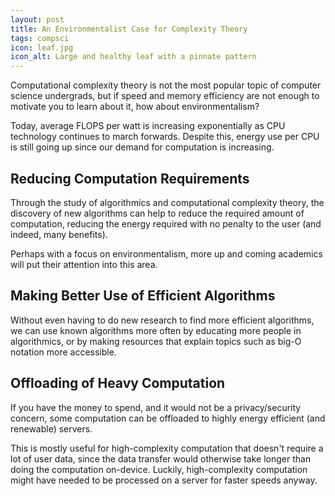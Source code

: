 ```yaml
---
layout: post
title: An Environmentalist Case for Complexity Theory
tags: compsci
icon: leaf.jpg
icon_alt: Large and healthy leaf with a pinnate pattern
---
```

Computational complexity theory is not the most popular topic of computer science undergrads, but if speed and memory
efficiency are not enough to motivate you to learn about it, how about environmentalism?

Today, average FLOPS per watt is increasing exponentially as CPU technology continues to march forwards. Despite this,
energy use per CPU is still going up since our demand for computation is increasing.

## Reducing Computation Requirements
Through the study of algorithmics and computational complexity theory, the discovery of new algorithms can help to reduce
the required amount of computation, reducing the energy required with no penalty to the user (and indeed, many benefits).

Perhaps with a focus on environmentalism, more up and coming academics will put their attention into this area.

## Making Better Use of Efficient Algorithms
Without even having to do new research to find more efficient algorithms, we can use known algorithms more often by
educating more people in algorithmics, or by making resources that explain topics such as big-O notation more
accessible.

## Offloading of Heavy Computation
If you have the money to spend, and it would not be a privacy/security concern, some computation
can be offloaded to highly energy efficient (and renewable) servers.

This is mostly useful for high-complexity computation that doesn't require a lot of user data, since the data transfer
would otherwise take longer than doing the computation on-device. Luckily, high-complexity computation might
have needed to be processed on a server for faster speeds anyway.